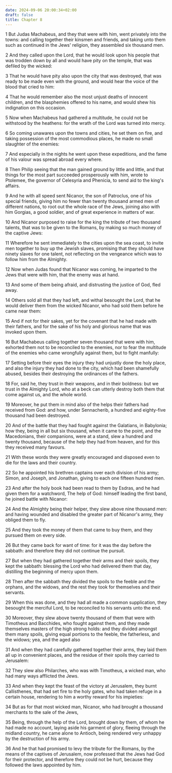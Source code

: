 ```yaml
---
date: 2024-09-06 20:00:34+02:00
draft: false
title: Chapter 8
---
```




1 But Judas Machabeus, and they that were with him, went privately into the towns: and calling together their kinsmen and friends, and taking unto them such as continued in the Jews' religion, they assembled six thousand men.

2 And they called upon the Lord, that he would look upon his people that was trodden down by all and would have pity on the temple, that was defiled by the wicked:

3 That he would have pity also upon the city that was destroyed, that was ready to be made even with the ground, and would hear the voice of the blood that cried to him:

4 That he would remember also the most unjust deaths of innocent children, and the blasphemies offered to his name, and would shew his indignation on this occasion.

5 Now when Machabeus had gathered a multitude, he could not be withstood by the heathens: for the wrath of the Lord was turned into mercy.

6 So coming unawares upon the towns and cities, he set them on fire, and taking possession of the most commodious places, he made no small slaughter of the enemies:

7 And especially in the nights he went upon these expeditions, and the fame of his valour was spread abroad every where.

8 Then Philip seeing that the man gained ground by little and little, and that things for the most part succeeded prosperously with him, wrote to Ptolemee, the governor of Celesyria and Phenicia, to send aid to the king's affairs.

9 And he with all speed sent Nicanor, the son of Patroclus, one of his special friends, giving him no fewer than twenty thousand armed men of different nations, to root out the whole race of the Jews, joining also with him Gorgias, a good soldier, and of great experience in matters of war.

10 And Nicanor purposed to raise for the king the tribute of two thousand talents, that was to be given to the Romans, by making so much money of the captive Jews:

11 Wherefore he sent immediately to the cities upon the sea coast, to invite men together to buy up the Jewish slaves, promising that they should have ninety slaves for one talent, not reflecting on the vengeance which was to follow him from the Almighty.

12 Now when Judas found that Nicanor was coming, he imparted to the Jews that were with him, that the enemy was at hand.

13 And some of them being afraid, and distrusting the justice of God, fled away.

14 Others sold all that they had left, and withal besought the Lord, that he would deliver them from the wicked Nicanor, who had sold them before he came near them:

15 And if not for their sakes, yet for the covenant that he had made with their fathers, and for the sake of his holy and glorious name that was invoked upon them.

16 But Machabeus calling together seven thousand that were with him, exhorted them not to be reconciled to the enemies, nor to fear the multitude of the enemies who came wrongfully against them, but to fight manfully:

17 Setting before their eyes the injury they had unjustly done the holy place, and also the injury they had done to the city, which had been shamefully abused, besides their destroying the ordinances of the fathers.

18 For, said he, they trust in their weapons, and in their boldness: but we trust in the Almighty Lord, who at a beck can utterly destroy both them that come against us, and the whole world.

19 Moreover, he put them in mind also of the helps their fathers had received from God: and how, under Sennacherib, a hundred and eighty-five thousand had been destroyed.

20 And of the battle that they had fought against the Galatians, in Babylonia; how they, being in all but six thousand, when it came to the point, and the Macedonians, their companions, were at a stand, slew a hundred and twenty thousand, because of the help they had from heaven, and for this they received many favours.

21 With these words they were greatly encouraged and disposed even to die for the laws and their country.

22 So he appointed his brethren captains over each division of his army; Simon, and Joseph, and Jonathan, giving to each one fifteen hundred men.

23 And after the holy book had been read to them by Esdras, and he had given them for a watchword, The help of God: himself leading the first band, he joined battle with Nicanor:

24 And the Almighty being their helper, they slew above nine thousand men: and having wounded and disabled the greater part of Nicanor's army, they obliged them to fly.

25 And they took the money of them that came to buy them, and they pursued them on every side.

26 But they came back for want of time: for it was the day before the sabbath: and therefore they did not continue the pursuit.

27 But when they had gathered together their arms and their spoils, they kept the sabbath: blessing the Lord who had delivered them that day, distilling the beginning of mercy upon them.

28 Then after the sabbath they divided the spoils to the feeble and the orphans, and the widows, and the rest they took for themselves and their servants.

29 When this was done, and they had all made a common supplication, they besought the merciful Lord, to be reconciled to his servants unto the end.

30 Moreover, they slew above twenty thousand of them that were with Timotheus and Bacchides, who fought against them, and they made themselves masters of the high strong holds: and they divided amongst them many spoils, giving equal portions to the feeble, the fatherless, and the widows; yea, and the aged also

31 And when they had carefully gathered together their arms, they laid them all up in convenient places, and the residue of their spoils they carried to Jerusalem:

32 They slew also Philarches, who was with Timotheus, a wicked man, who had many ways afflicted the Jews.

33 And when they kept the feast of the victory at Jerusalem, they burnt Callisthenes, that had set fire to the holy gates, who had taken refuge in a certain house, rendering to him a worthy reward for his impieties:

34 But as for that most wicked man, Nicanor, who had brought a thousand merchants to the sale of the Jews,

35 Being, through the help of the Lord, brought down by them, of whom he had made no account, laying aside his garment of glory, fleeing through the midland country, he came alone to Antioch, being rendered very unhappy by the destruction of his army.

36 And he that had promised to levy the tribute for the Romans, by the means of the captives of Jerusalem, now professed that the Jews had God for their protector, and therefore they could not be hurt, because they followed the laws appointed by him.

